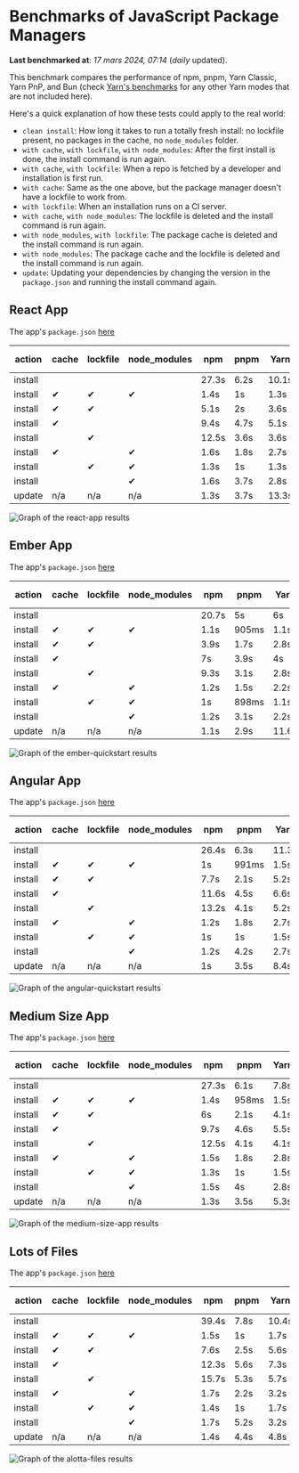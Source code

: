 # Benchmarks of JavaScript Package Managers

**Last benchmarked at**: _17 mars 2024, 07:14_ (_daily_ updated).

This benchmark compares the performance of npm, pnpm, Yarn Classic, Yarn PnP, and Bun (check [Yarn's benchmarks](https://yarnpkg.com/benchmarks) for any other Yarn modes that are not included here).

Here's a quick explanation of how these tests could apply to the real world:

- `clean install`: How long it takes to run a totally fresh install: no lockfile present, no packages in the cache, no `node_modules` folder.
- `with cache`, `with lockfile`, `with node_modules`: After the first install is done, the install command is run again.
- `with cache`, `with lockfile`: When a repo is fetched by a developer and installation is first run.
- `with cache`: Same as the one above, but the package manager doesn't have a lockfile to work from.
- `with lockfile`: When an installation runs on a CI server.
- `with cache`, `with node_modules`: The lockfile is deleted and the install command is run again.
- `with node_modules`, `with lockfile`: The package cache is deleted and the install command is run again.
- `with node_modules`: The package cache and the lockfile is deleted and the install command is run again.
- `update`: Updating your dependencies by changing the version in the `package.json` and running the install command again.

## React App

The app's `package.json` [here](./fixtures/react-app/package.json)

| action  | cache | lockfile | node_modules| npm | pnpm | Yarn | Yarn PnP | Bun |
| ---     | ---   | ---      | ---         | --- | ---  | ---  | ---      | --- |
| install |       |          |             | 27.3s | 6.2s | 10.1s | 2.8s | 1.8s |
| install | ✔     | ✔        | ✔           | 1.4s | 1s | 1.3s | n/a | 55ms |
| install | ✔     | ✔        |             | 5.1s | 2s | 3.6s | 1s | 464ms |
| install | ✔     |          |             | 9.4s | 4.7s | 5.1s | 2.5s | 465ms |
| install |       | ✔        |             | 12.5s | 3.6s | 3.6s | 1s | 425ms |
| install | ✔     |          | ✔           | 1.6s | 1.8s | 2.7s | n/a | 73ms |
| install |       | ✔        | ✔           | 1.3s | 1s | 1.3s | n/a | 54ms |
| install |       |          | ✔           | 1.6s | 3.7s | 2.8s | n/a | 81ms |
| update  | n/a | n/a | n/a | 1.3s | 3.7s | 13.3s | 3.3s | 59ms |

<img alt="Graph of the react-app results" src="results/img/react-app.svg" />

## Ember App

The app's `package.json` [here](./fixtures/ember-quickstart/package.json)

| action  | cache | lockfile | node_modules| npm | pnpm | Yarn | Yarn PnP | Bun |
| ---     | ---   | ---      | ---         | --- | ---  | ---  | ---      | --- |
| install |       |          |             | 20.7s | 5s | 6s | 2.4s | 1.4s |
| install | ✔     | ✔        | ✔           | 1.1s | 905ms | 1.1s | n/a | 36ms |
| install | ✔     | ✔        |             | 3.9s | 1.7s | 2.8s | 969ms | 346ms |
| install | ✔     |          |             | 7s | 3.9s | 4s | 2s | 388ms |
| install |       | ✔        |             | 9.3s | 3.1s | 2.8s | 959ms | 326ms |
| install | ✔     |          | ✔           | 1.2s | 1.5s | 2.2s | n/a | 55ms |
| install |       | ✔        | ✔           | 1s | 898ms | 1.1s | n/a | 38ms |
| install |       |          | ✔           | 1.2s | 3.1s | 2.2s | n/a | 44ms |
| update  | n/a | n/a | n/a | 1.1s | 2.9s | 11.6s | 3.5s | 34ms |

<img alt="Graph of the ember-quickstart results" src="results/img/ember-quickstart.svg" />

## Angular App

The app's `package.json` [here](./fixtures/angular-quickstart/package.json)

| action  | cache | lockfile | node_modules| npm | pnpm | Yarn | Yarn PnP | Bun |
| ---     | ---   | ---      | ---         | --- | ---  | ---  | ---      | --- |
| install |       |          |             | 26.4s | 6.3s | 11.3s | 2.9s | 2.1s |
| install | ✔     | ✔        | ✔           | 1s | 991ms | 1.5s | n/a | 39ms |
| install | ✔     | ✔        |             | 7.7s | 2.1s | 5.2s | 1.3s | 794ms |
| install | ✔     |          |             | 11.6s | 4.5s | 6.6s | 2.5s | 781ms |
| install |       | ✔        |             | 13.2s | 4.1s | 5.2s | 1.3s | 735ms |
| install | ✔     |          | ✔           | 1.2s | 1.8s | 2.7s | n/a | 50ms |
| install |       | ✔        | ✔           | 1s | 1s | 1.5s | n/a | 38ms |
| install |       |          | ✔           | 1.2s | 4.2s | 2.7s | n/a | 49ms |
| update  | n/a | n/a | n/a | 1s | 3.5s | 8.4s | 2.6s | 39ms |

<img alt="Graph of the angular-quickstart results" src="results/img/angular-quickstart.svg" />

## Medium Size App

The app's `package.json` [here](./fixtures/medium-size-app/package.json)

| action  | cache | lockfile | node_modules| npm | pnpm | Yarn | Yarn PnP | Bun |
| ---     | ---   | ---      | ---         | --- | ---  | ---  | ---      | --- |
| install |       |          |             | 27.3s | 6.1s | 7.8s | 3s | 1.8s |
| install | ✔     | ✔        | ✔           | 1.4s | 958ms | 1.5s | n/a | 37ms |
| install | ✔     | ✔        |             | 6s | 2.1s | 4.1s | 1.3s | 465ms |
| install | ✔     |          |             | 9.7s | 4.6s | 5.5s | 2.5s | 479ms |
| install |       | ✔        |             | 12.5s | 4.1s | 4.1s | 1.2s | 450ms |
| install | ✔     |          | ✔           | 1.5s | 1.8s | 2.8s | n/a | 54ms |
| install |       | ✔        | ✔           | 1.3s | 1s | 1.5s | n/a | 34ms |
| install |       |          | ✔           | 1.5s | 4s | 2.8s | n/a | 53ms |
| update  | n/a | n/a | n/a | 1.3s | 3.5s | 5.3s | 2.4s | 49ms |

<img alt="Graph of the medium-size-app results" src="results/img/medium-size-app.svg" />

## Lots of Files

The app's `package.json` [here](./fixtures/alotta-files/package.json)

| action  | cache | lockfile | node_modules| npm | pnpm | Yarn | Yarn PnP | Bun |
| ---     | ---   | ---      | ---         | --- | ---  | ---  | ---      | --- |
| install |       |          |             | 39.4s | 7.8s | 10.4s | 3.5s | 2.3s |
| install | ✔     | ✔        | ✔           | 1.5s | 1s | 1.7s | n/a | 65ms |
| install | ✔     | ✔        |             | 7.6s | 2.5s | 5.6s | 1.4s | 711ms |
| install | ✔     |          |             | 12.3s | 5.6s | 7.3s | 3s | 722ms |
| install |       | ✔        |             | 15.7s | 5.3s | 5.7s | 1.4s | 691ms |
| install | ✔     |          | ✔           | 1.7s | 2.2s | 3.2s | n/a | 83ms |
| install |       | ✔        | ✔           | 1.4s | 1s | 1.7s | n/a | 55ms |
| install |       |          | ✔           | 1.7s | 5.2s | 3.2s | n/a | 81ms |
| update  | n/a | n/a | n/a | 1.4s | 4.4s | 4.8s | 3.1s | 107ms |

<img alt="Graph of the alotta-files results" src="results/img/alotta-files.svg" />